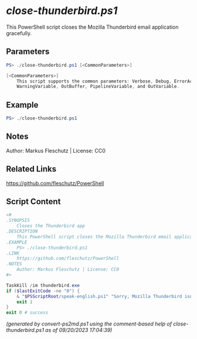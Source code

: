 *close-thunderbird.ps1*
================

This PowerShell script closes the Mozilla Thunderbird email application gracefully.

Parameters
----------
```powershell
PS> ./close-thunderbird.ps1 [<CommonParameters>]

[<CommonParameters>]
    This script supports the common parameters: Verbose, Debug, ErrorAction, ErrorVariable, WarningAction, 
    WarningVariable, OutBuffer, PipelineVariable, and OutVariable.
```

Example
-------
```powershell
PS> ./close-thunderbird.ps1

```

Notes
-----
Author: Markus Fleschutz | License: CC0

Related Links
-------------
https://github.com/fleschutz/PowerShell

Script Content
--------------
```powershell
<#
.SYNOPSIS
	Closes the Thunderbird app
.DESCRIPTION
	This PowerShell script closes the Mozilla Thunderbird email application gracefully.
.EXAMPLE
	PS> ./close-thunderbird.ps1
.LINK
	https://github.com/fleschutz/PowerShell
.NOTES
	Author: Markus Fleschutz | License: CC0
#>

TaskKill /im thunderbird.exe
if ($lastExitCode -ne "0") {
	& "$PSScriptRoot/speak-english.ps1" "Sorry, Mozilla Thunderbird isn't running."
	exit 1
}
exit 0 # success
```

*(generated by convert-ps2md.ps1 using the comment-based help of close-thunderbird.ps1 as of 09/20/2023 17:04:39)*
